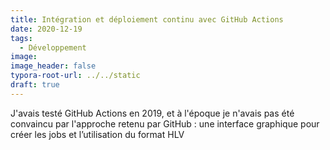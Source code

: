 ```yaml
---
title: Intégration et déploiement continu avec GitHub Actions
date: 2020-12-19
tags:
  - Développement
image: 
image_header: false
typora-root-url: ../../static
draft: true
---
```


J'avais testé GitHub Actions en 2019, et à l'époque je n'avais pas été convaincu par l'approche retenu par GitHub : une interface graphique pour créer les jobs et l’utilisation du format HLV 